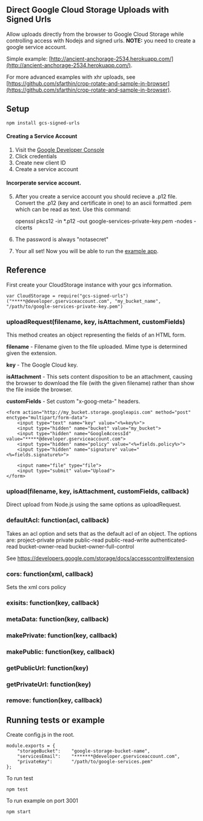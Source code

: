 ## Direct Google Cloud Storage Uploads with Signed Urls

Allow uploads directly from the browser to Google Cloud Storage while controlling access with Nodejs and signed urls. **NOTE:** you need to create a google service account.

Simple example: [http://ancient-anchorage-2534.herokuapp.com/](http://ancient-anchorage-2534.herokuapp.com/).

For more advanced examples with xhr uploads, see [https://github.com/sfarthin/crop-rotate-and-sample-in-browser](https://github.com/sfarthin/crop-rotate-and-sample-in-browser).

## Setup

	npm install gcs-signed-urls

#### Creating a Service Account
1. Visit the [Google Developer Console](https://console.developers.google.com/)
2. Click credentials
3. Create new client ID
4. Create a service account

#### Incorperate service account.
5. After you create a service account you should recieve a .p12 file. Convert the .p12 (key and certificate in one) to an ascii formatted .pem which can be read as text. Use this command:

	openssl pkcs12 -in *.p12 -out google-services-private-key.pem -nodes -clcerts

6. The password is always "notasecret"
7. Your all set! Now you will be able to run the [example app](https://github.com/sfarthin/nodejs-google-cloud-storage/blob/master/example/app.js).


## Reference

First create your CloudStorage instance with your gcs information.

	var CloudStorage = require("gcs-signed-urls")("*****@developer.gserviceaccount.com", "my_bucket_name", "/path/to/google-services-private-key.pem")

### uploadRequest(filename, key, isAttachment, customFields)
This method creates an object representing the fields of an HTML form.

**filename** - Filename given to the file uploaded. Mime type is determined given the extension.

**key** - The Google Cloud key.

**isAttachment** - This sets content disposition to be an attachment, causing the browser to download the file (with the given filename) rather than show the file inside the browser.

**customFields** - Set custom "x-goog-meta-" headers.

	<form action="http://my_bucket.storage.googleapis.com" method="post" enctype="multipart/form-data">
		<input type="text" name="key" value="<%=key%>">
		<input type="hidden" name="bucket" value="my_bucket">
		<input type="hidden" name="GoogleAccessId" value="*****@developer.gserviceaccount.com">
		<input type="hidden" name="policy" value="<%=fields.policy%>">
		<input type="hidden" name="signature" value="<%=fields.signature%>">

		<input name="file" type="file">
		<input type="submit" value="Upload">
	</form>

### upload(filename, key, isAttachment, customFields, callback)
Direct upload from Node.js using the same options as uploadRequest.

### defaultAcl: function(acl, callback)
Takes an acl option and sets that as the default acl of an object. The options are:
project-private
private
public-read
public-read-write
authenticated-read
bucket-owner-read
bucket-owner-full-control

See https://developers.google.com/storage/docs/accesscontrol#extension

### cors: function(xml, callback)
Sets the  xml cors policy

### exisits: function(key, callback)
### metaData: function(key, callback)
### makePrivate: function(key, callback)
### makePublic: function(key, callback)
### getPublicUrl: function(key)
### getPrivateUrl: function(key)
### remove: function(key, callback)

## Running tests or example

Create config.js in the root.
	
	module.exports = {
		"storageBucket": 	"google-storage-bucket-name",
		"servicesEmail": 	"*******@developer.gserviceaccount.com",
		"privateKey": 		"/path/to/google-services.pem"
	};
	
To run test

	npm test
	
To run example on port 3001

	npm start
